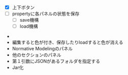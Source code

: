   * [x] 上下ボタン
  * [ ] propertyに各パネルの状態を保存
    * [ ] save機構
    * [ ] load機構
  * 
  * 編集すると色が付き、保存したりloadすると色が消える
  * Normative Modelingのパネル
  * 他のセクションのパネル
  * 第１引数にJSONがあるフォルダを指定する
  * Jar化
